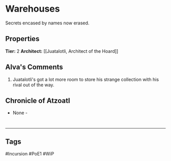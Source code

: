 # Warehouses
Secrets encased by names now erased.

## Properties
**Tier:** 2
**Architect:** [[Juatalotli, Architect of the Hoard]]

## Alva's Comments
1. Juatalotli's got a lot more room to store his strange collection with his rival out of the way.

## Chronicle of Atzoatl
- None -

#
---
## Tags
#Incursion
#PoE1
#WiP
